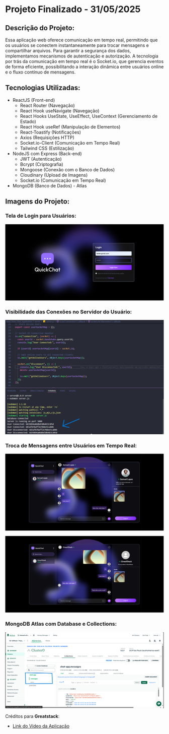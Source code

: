 # Projeto Finalizado - 31/05/2025

## Descrição do Projeto:

Essa aplicação web oferece comunicação em tempo real, permitindo que os usuários se conectem instantaneamente para trocar mensagens e compartilhar arquivos. Para garantir a segurança dos dados, implementamos mecanismos de autenticação e autorização. A tecnologia por trás da comunicação em tempo real é o Socket.io, que gerencia eventos de forma eficiente, possibilitando a interação dinâmica entre usuários online e o fluxo contínuo de mensagens.

## Tecnologias Utilizadas:

- ReactJS (Front-end)
  - React Router (Navegação)
  - React Hook useNavigate (Navegação)
  - React Hooks UseState, UseEffect, UseContext (Gerenciamento de Estado)
  - React Hook useRef (Manipulação de Elementos)
  - React-Toastify (Notificações)
  - Axios (Requisições HTTP)
  - Socket.io-Client (Comunicação em Tempo Real)
  - Tailwind CSS (Estilização)
- NodeJS com Express (Back-end)
  - JWT (Autenticação)
  - Bcrypt (Criptografia)
  - Mongoose (Conexão com o Banco de Dados)
  - Cloudinary (Upload de Imagens)
  - Socket.io (Comunicação em Tempo Real)
- MongoDB (Banco de Dados) - Atlas

## Imagens do Projeto:

### Tela de Login para Usuários:

![Tela de Login](client/public/Tela_Login.png)

### Visibilidade das Conexões no Servidor do Usuário:

![Conexões do User](client/public/Conexao_User.png)

### Troca de Mensagens entre Usuários em Tempo Real:

![Mensagens](client/public/Mensagem_Enviada_pt1.png)

![Mensagens](client/public/Mensagem_Enviada_pt2.png)

### MongoDB Atlas com Database e Collections:

![MongoDB Atlas](client/public/MongoDB.png)

Créditos para **Greatstack**:

- [Link do Vídeo da Aplicação](https://www.youtube.com/watch?v=tTCam8KGVRE&t=6742s)
